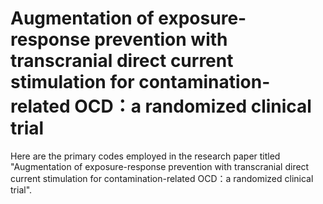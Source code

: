 # Augmentation of exposure-response prevention with transcranial direct current stimulation for contamination-related OCD：a randomized clinical trial

Here are the primary codes employed in the research paper titled "Augmentation of exposure-response prevention with transcranial direct current stimulation for contamination-related OCD：a randomized clinical trial". 
